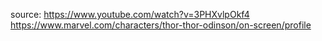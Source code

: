 source: https://www.youtube.com/watch?v=3PHXvlpOkf4
https://www.marvel.com/characters/thor-thor-odinson/on-screen/profile